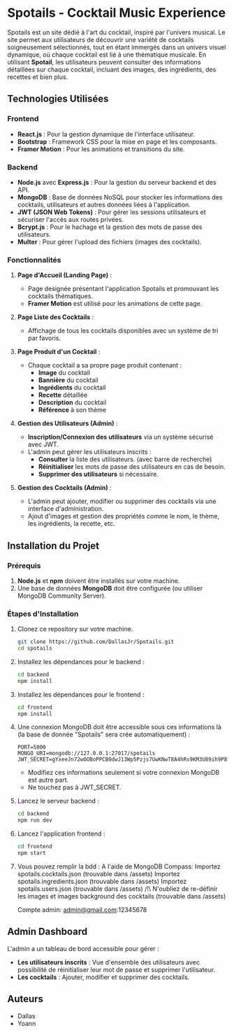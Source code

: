 # Spotails - Cocktail Music Experience

Spotails est un site dédié à l'art du cocktail, inspiré par l'univers musical. Le site permet aux utilisateurs de découvrir une variété de cocktails soigneusement sélectionnés, tout en étant immergés dans un univers visuel dynamique, où chaque cocktail est lié à une thématique musicale. En utilisant **Spotail**, les utilisateurs peuvent consulter des informations détaillées sur chaque cocktail, incluant des images, des ingrédients, des recettes et bien plus.

## Technologies Utilisées

### Frontend
- **React.js** : Pour la gestion dynamique de l'interface utilisateur.
- **Bootstrap** : Framework CSS pour la mise en page et les composants.
- **Framer Motion** : Pour les animations et transitions du site.

### Backend
- **Node.js** avec **Express.js** : Pour la gestion du serveur backend et des API.
- **MongoDB** : Base de données NoSQL pour stocker les informations des cocktails, utilisateurs et autres données liées à l'application.
- **JWT (JSON Web Tokens)** : Pour gérer les sessions utilisateurs et sécuriser l'accès aux routes privées.
- **Bcrypt.js** : Pour le hachage et la gestion des mots de passe des utilisateurs.
- **Multer** : Pour gérer l'upload des fichiers (images des cocktails).

### Fonctionnalités

1. **Page d'Accueil (Landing Page)** :
    - Page designée présentant l'application Spotails et promouvant les cocktails thématiques.
    - **Framer Motion** est utilisé pour les animations de cette page.

2. **Page Liste des Cocktails** :
    - Affichage de tous les cocktails disponibles avec un système de tri par favoris.

3. **Page Produit d'un Cocktail** :
    - Chaque cocktail a sa propre page produit contenant :
        - **Image** du cocktail
        - **Bannière** du cocktail
        - **Ingrédients** du cocktail
        - **Recette** détaillée
        - **Description** du cocktail
        - **Référence** à son thème

4. **Gestion des Utilisateurs (Admin)** :
    - **Inscription/Connexion des utilisateurs** via un système sécurisé avec JWT.
    - L'admin peut gérer les utilisateurs inscrits :
        - **Consulter** la liste des utilisateurs. (avec barre de recherche)
        - **Réinitialiser** les mots de passe des utilisateurs en cas de besoin.
        - **Supprimer des utilisateurs** si nécessaire.

5. **Gestion des Cocktails (Admin)** :
    - L'admin peut ajouter, modifier ou supprimer des cocktails via une interface d'administration.
    - Ajout d'images et gestion des propriétés comme le nom, le thème, les ingrédients, la recette, etc.

## Installation du Projet

### Prérequis

1. **Node.js** et **npm** doivent être installés sur votre machine.
2. Une base de données **MongoDB** doit être configurée (ou utiliser MongoDB Community Server).

### Étapes d'Installation

1. Clonez ce repository sur votre machine.
   ```bash
   git clone https://github.com/DallasJr/Spotails.git
   cd spotails
   ```

2. Installez les dépendances pour le backend :
   ```bash
   cd backend
   npm install
   ```

3. Installez les dépendances pour le frontend :
   ```bash
   cd frontend
   npm install
   ```

4. Une connexion MongoDB doit être accessible sous ces informations là (la base de donnée "Spotails" sera crée automatiquement) :
   ```env
   PORT=5000
   MONGO_URI=mongodb://127.0.0.1:27017/spotails
   JWT_SECRET=gYxeeJn72wOOBoPPCB0dwJ13Wp5Pzjs7UwKNwT8A4hRs9KM3U89ih9P8jJGpT8qkfafmpED5eNWlH8dtqq1BA
   ```
   - Modifiez ces informations seulement si votre connexion MongoDB est autre part.
   - Ne touchez pas à JWT_SECRET.
   

5. Lancez le serveur backend :
   ```bash
   cd backend
   npm run dev
   ```

6. Lancez l'application frontend :
   ```bash
   cd frontend
   npm start
   ```

7. Vous pouvez remplir la bdd :
   A l'aide de MongoDB Compass:
      Importez spotails.cocktails.json (trouvable dans /assets)
      Importez spotails.ingredients.json (trouvable dans /assets)
      Importez spotails.users.json (trouvable dans /assets)
   /!\ N'oubliez de re-définir les images et images background des cocktails (trouvable dans /assets)

   Compte admin: admin@gmail.com:12345678

## Admin Dashboard

L'admin a un tableau de bord accessible pour gérer :
- **Les utilisateurs inscrits** : Vue d'ensemble des utilisateurs avec possibilité de réinitialiser leur mot de passe et supprimer l'utilisateur.
- **Les cocktails** : Ajouter, modifier et supprimer des cocktails.

## Auteurs

- Dallas
- Yoann
